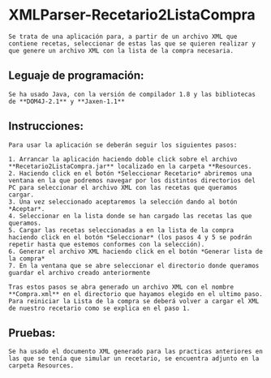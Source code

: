 # **XMLParser-Recetario2ListaCompra**
 
    Se trata de una aplicación para, a partir de un archivo XML que contiene recetas, seleccionar de estas las que se quieren realizar y que genere un archivo XML con la lista de la compra necesaria.

## Leguaje de programación:

    Se ha usado Java, con la versión de compilador 1.8 y las bibliotecas de **DOM4J-2.1** y **Jaxen-1.1**

## Instrucciones:
    Para usar la aplicación se deberán seguir los siguientes pasos:
    
    1. Arrancar la aplicación haciendo doble click sobre el archivo **Recetario2ListaCompra.jar** localizado en la carpeta **Resources.
    2. Haciendo click en el botón *Seleccionar Recetario* abriremos una ventana en la que podremos navegar por los distintos directorios del PC para seleccionar el archivo XML con las recetas que queramos cargar.
    3. Una vez seleccionado aceptaremos la selección dando al botón *Aceptar*.
    4. Seleccionar en la lista donde se han cargado las recetas las que queramos.
    5. Cargar las recetas seleccionadas a en la lista de la compra haciendo click en el botón *Seleccionar* (los pasos 4 y 5 se podrán repetir hasta que estemos conformes con la selección).
    6. Generar el archivo XML haciendo click en el botón *Generar lista de la compra* 
    7. En la ventana que se abre seleccionar el directorio donde queramos guardar el archivo creado anteriormente

    Tras estos pasos se abra generado un archivo XML con el nombre **Compra.xml** en el directorio que hayamos elegido en el ultimo paso.
    Para reiniciar la Lista de la compra se deberá volver a cargar el XML de nuestro recetario como se explica en el paso 1.

## Pruebas:

    Se ha usado el documento XML generado para las practicas anteriores en las que se tenía que simular un recetario, se encuentra adjunto en la carpeta Resources.
